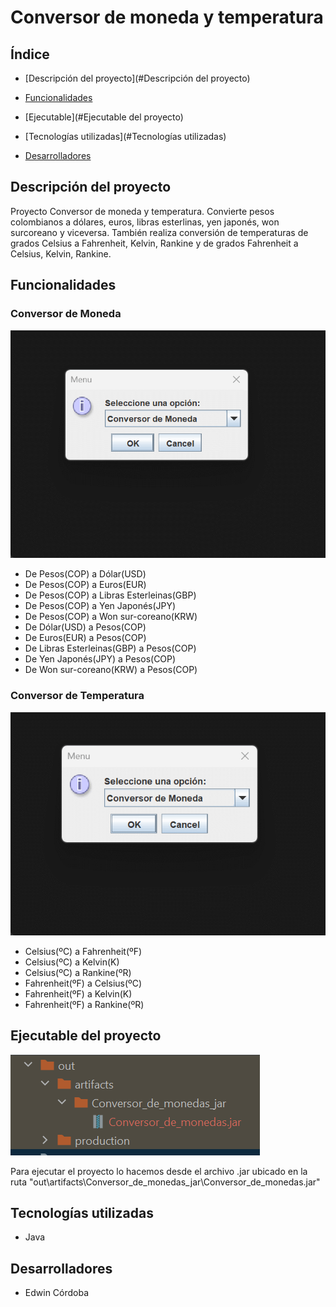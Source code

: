 # Conversor de moneda y temperatura
## Índice
- [Descripción del proyecto](#Descripción del proyecto)

- [Funcionalidades](#Funcionalidades)

- [Ejecutable](#Ejecutable del proyecto)

- [Tecnologías utilizadas](#Tecnologías utilizadas)

- [Desarrolladores](#Desarrolladores)
## Descripción del proyecto
Proyecto Conversor de moneda y temperatura. Convierte pesos colombianos a dólares, euros, libras esterlinas, yen japonés, won surcoreano y viceversa. También realiza conversión de temperaturas de grados Celsius a Fahrenheit, Kelvin, Rankine y de grados Fahrenheit a Celsius, Kelvin, Rankine.
## Funcionalidades
### Conversor de Moneda
![convertir monedas](recursos/convertirMoneda.gif)
- De Pesos(COP) a Dólar(USD)
- De Pesos(COP) a Euros(EUR)
- De Pesos(COP) a Libras Esterleinas(GBP)
- De Pesos(COP) a Yen Japonés(JPY)
- De Pesos(COP) a Won sur-coreano(KRW)
- De Dólar(USD) a Pesos(COP)
- De Euros(EUR) a Pesos(COP)
- De Libras Esterleinas(GBP) a Pesos(COP)
- De Yen Japonés(JPY) a Pesos(COP)
- De Won sur-coreano(KRW) a Pesos(COP)
### Conversor de Temperatura
![convertir monedas](recursos/convertirTemperatura.gif)
- Celsius(ºC) a Fahrenheit(ºF)
- Celsius(ºC) a Kelvin(K)
- Celsius(ºC) a Rankine(ºR)
- Fahrenheit(ºF) a Celsius(ºC)
- Fahrenheit(ºF) a Kelvin(K)
- Fahrenheit(ºF) a Rankine(ºR)
## Ejecutable del proyecto
![ruta ejecutable](recursos/rutaEjecutable.png)

Para ejecutar el proyecto lo hacemos desde el archivo .jar ubicado en la ruta "out\artifacts\Conversor_de_monedas_jar\Conversor_de_monedas.jar"
## Tecnologías utilizadas
- Java
## Desarrolladores
- Edwin Córdoba
